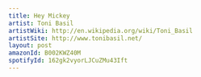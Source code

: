 ```yaml
---
title: Hey Mickey
artist: Toni Basil
artistWiki: http://en.wikipedia.org/wiki/Toni_Basil
artistSite: http://www.tonibasil.net/
layout: post
amazonId: B002KWZ40M
spotifyId: 162gk2vyorLJCuZMu43Ift
---
```

